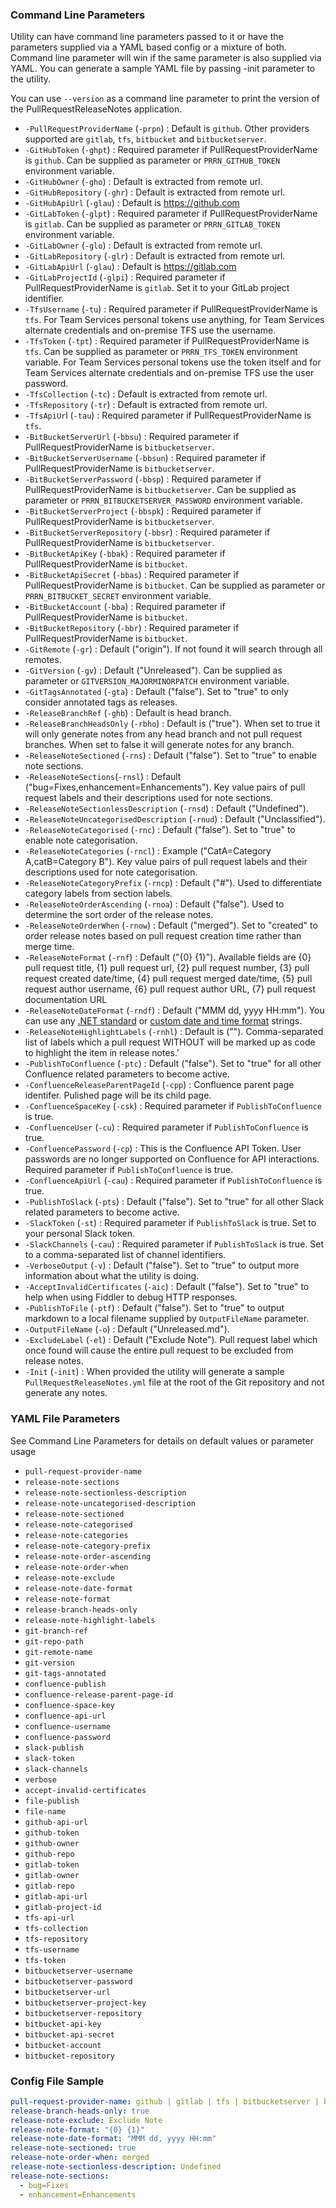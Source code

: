 ### Command Line Parameters
Utility can have command line parameters passed to it or have the parameters supplied via a YAML based config or a mixture of both. Command line parameter will win if the same parameter is also supplied via YAML. You can generate a sample YAML file by passing -init parameter to the utility.

You can use `--version` as a command line parameter to print the version of the PullRequestReleaseNotes application.

- `-PullRequestProviderName` (`-prpn`) : Default is `github`. Other providers supported are `gitlab`, `tfs`, `bitbucket` and `bitbucketserver`.
- `-GitHubToken` (`-ghpt`) : Required parameter if PullRequestProviderName is `github`. Can be supplied as parameter or `PRRN_GITHUB_TOKEN` environment variable.
- `-GitHubOwner` (`-gho`) : Default is extracted from remote url.
- `-GitHubRepository` (`-ghr`) : Default is extracted from remote url.
- `-GitHubApiUrl` (`-glau`) : Default is https://github.com
- `-GitLabToken` (`-glpt`) : Required parameter if PullRequestProviderName is `gitlab`. Can be supplied as parameter or `PRRN_GITLAB_TOKEN` environment variable.
- `-GitLabOwner` (`-glo`) : Default is extracted from remote url.
- `-GitLabRepository` (`-glr`) : Default is extracted from remote url.
- `-GitLabApiUrl` (`-glau`) : Default is https://gitlab.com
- `-GitLabProjectId` (`-glpi`) : Required parameter if PullRequestProviderName is `gitlab`. Set it to your GitLab project identifier.
- `-TfsUsername` (`-tu`) : Required parameter if PullRequestProviderName is `tfs`. For Team Services personal tokens use anything, for Team Services alternate credentials and on-premise TFS use the username.
- `-TfsToken` (`-tpt`) : Required parameter if PullRequestProviderName is `tfs`. Can be supplied as parameter or `PRRN_TFS_TOKEN` environment variable. For Team Services personal tokens use the token itself and for Team Services alternate credentials and on-premise TFS use the user password.
- `-TfsCollection` (`-tc`) : Default is extracted from remote url.
- `-TfsRepository` (`-tr`) : Default is extracted from remote url.
- `-TfsApiUr`l (`-tau`) : Required parameter if PullRequestProviderName is `tfs`.
- `-BitBucketServerUrl` (`-bbsu`) : Required parameter if PullRequestProviderName is `bitbucketserver`.
- `-BitBucketServerUsername` (`-bbsun`) : Required parameter if PullRequestProviderName is `bitbucketserver`.
- `-BitBucketServerPassword` (`-bbsp`) : Required parameter if PullRequestProviderName is `bitbucketserver`. Can be supplied as parameter or `PRRN_BITBUCKETSERVER_PASSWORD` environment variable.
- `-BitBucketServerProject` (`-bbspk`) : Required parameter if PullRequestProviderName is `bitbucketserver`.
- `-BitBucketServerRepository` (`-bbsr`) : Required parameter if PullRequestProviderName is `bitbucketserver`. 
- `-BitBucketApiKey` (`-bbak`) : Required parameter if PullRequestProviderName is `bitbucket`.
- `-BitBucketApiSecret` (`-bbas`) : Required parameter if PullRequestProviderName is `bitbucket`. Can be supplied as parameter or `PRRN_BITBUCKET_SECRET` environment variable.
- `-BitBucketAccount` (`-bba`) : Required parameter if PullRequestProviderName is `bitbucket`.
- `-BitBucketRepository` (`-bbr`) : Required parameter if PullRequestProviderName is `bitbucket`. 
- `-GitRemote` (`-gr`) : Default ("origin"). If not found it will search through all remotes.
- `-GitVersion` (`-gv`) : Default ("Unreleased"). Can be supplied as parameter or `GITVERSION_MAJORMINORPATCH` environment variable.
- `-GitTagsAnnotated` (`-gta`) : Default ("false"). Set to "true" to only consider annotated tags as releases.
- `-ReleaseBranchRef` (`-ghb`) : Default is head branch.
- `-ReleaseBranchHeadsOnly` (`-rbho`) : Default is ("true"). When set to true it will only generate notes from any head branch and not pull request branches. When set to false it will generate notes for any branch.
- `-ReleaseNoteSectioned` (`-rns`) : Default ("false"). Set to "true" to enable note sections.
- `-ReleaseNoteSections`(`-rnsl`) : Default ("bug=Fixes,enhancement=Enhancements"). Key value pairs of pull request labels and their descriptions used for note sections.
- `-ReleaseNoteSectionlessDescription` (`-rnsd`) : Default ("Undefined").
- `-ReleaseNoteUncategorisedDescription` (`-rnud`) : Default ("Unclassified").
- `-ReleaseNoteCategorised` (`-rnc`) : Default ("false"). Set to "true" to enable note categorisation.
- `-ReleaseNoteCategories` (`-rncl`) : Example ("CatA=Category A,catB=Category B"). Key value pairs of pull request labels and their descriptions used for note categorisation.
- `-ReleaseNoteCategoryPrefix` (`-rncp`) : Default ("#"). Used to differentiate category labels from section labels.
- `-ReleaseNoteOrderAscending` (`-rnoa`) : Default ("false"). Used to determine the sort order of the release notes.
- `-ReleaseNoteOrderWhen` (`-rnow`) : Default ("merged"). Set to "created" to order release notes based on pull request creation time rather than merge time.
- `-ReleaseNoteFormat` (`-rnf`) : Default ("{0} {1}"). Available fields are {0} pull request title, {1} pull request url, {2} pull request number, {3} pull request created date/time, {4} pull request merged date/time, {5} pull request author username, {6} pull request author URL, {7} pull request documentation URL
- `-ReleaseNoteDateFormat` (`-rndf`) : Default ("MMM dd, yyyy HH:mm"). You can use any [.NET standard](https://msdn.microsoft.com/en-us/library/az4se3k1(v=vs.110).aspx) or [custom date and time format](https://msdn.microsoft.com/en-us/library/8kb3ddd4(v=vs.110).aspx) strings.
- `-ReleaseNoteHighlightLabels` (`-rnhl`) : Default is (""). Comma-separated list of labels which a pull request WITHOUT will be marked up as code to highlight the item in release notes.'
- `-PublishToConfluence` (`-ptc`) : Default ("false"). Set to "true" for all other Confluence related parameters to become active.
- `-ConfluenceReleaseParentPageId` (`-cpp`) : Confluence parent page identifer. Pulished page will be its child page.
- `-ConfluenceSpaceKey` (`-csk`) : Required parameter if `PublishToConfluence` is true.
- `-ConfluenceUser` (`-cu`) : Required parameter if `PublishToConfluence` is true.
- `-ConfluencePassword` (`-cp`) : This is the Confluence API Token. User passwords are no longer supported on Confluence for API interactions. Required parameter if `PublishToConfluence` is true.
- `-ConfluenceApiUrl` (`-cau`) : Required parameter if `PublishToConfluence` is true.
- `-PublishToSlack` (`-pts`) : Default ("false"). Set to "true" for all other Slack related parameters to become active.
- `-SlackToken` (`-st`) : Required parameter if `PublishToSlack` is true. Set to your personal Slack token.
- `-SlackChannels` (`-cau`) : Required parameter if `PublishToSlack` is true. Set to a comma-separated list of channel identifiers.
- `-VerboseOutput` (`-v`) : Default ("false"). Set to "true" to output more information about what the utility is doing.
- `-AcceptInvalidCertificates` (`-aic`) : Default ("false"). Set to "true" to help when using Fiddler to debug HTTP responses.
- `-PublishToFile` (`-ptf`) : Default ("false"). Set to "true" to output markdown to a local filename supplied by `OutputFileName` parameter.
- `-OutputFileName` (`-o`) : Default ("Unreleased.md").
- `-ExcludeLabel` (`-el`) : Default ("Exclude Note"). Pull request label which once found will cause the entire pull request to be excluded from release notes.
- `-Init` (`-init`) : When provided the utility will generate a sample `PullRequestReleaseNotes.yml` file at the root of the Git repository and not generate any notes.

### YAML File Parameters

See Command Line Parameters for details on default values or parameter usage

- `pull-request-provider-name`
- `release-note-sections`
- `release-note-sectionless-description`
- `release-note-uncategorised-description`
- `release-note-sectioned`
- `release-note-categorised`
- `release-note-categories`
- `release-note-category-prefix`
- `release-note-order-ascending`
- `release-note-order-when`
- `release-note-exclude`
- `release-note-date-format`
- `release-note-format`
- `release-branch-heads-only`
- `release-note-highlight-labels`
- `git-branch-ref`
- `git-repo-path`
- `git-remote-name`
- `git-version`
- `git-tags-annotated`
- `confluence-publish`
- `confluence-release-parent-page-id`
- `confluence-space-key`
- `confluence-api-url`
- `confluence-username`
- `confluence-password`
- `slack-publish`
- `slack-token`
- `slack-channels`
- `verbose`
- `accept-invalid-certificates`
- `file-publish`
- `file-name`
- `github-api-url`
- `github-token`
- `github-owner`
- `github-repo`
- `gitlab-token`
- `gitlab-owner`
- `gitlab-repo`
- `gitlab-api-url`
- `gitlab-project-id`
- `tfs-api-url`
- `tfs-collection`
- `tfs-repository`
- `tfs-username`
- `tfs-token`
- `bitbucketserver-username`
- `bitbucketserver-password`
- `bitbucketserver-url`
- `bitbucketserver-project-key`
- `bitbucketserver-repository`
- `bitbucket-api-key`
- `bitbucket-api-secret`
- `bitbucket-account`
- `bitbucket-repository`

### Config File Sample

```yaml
pull-request-provider-name: github | gitlab | tfs | bitbucketserver | bitbucket
release-branch-heads-only: true
release-note-exclude: Exclude Note
release-note-format: "{0} {1}"
release-note-date-format: "MMM dd, yyyy HH:mm"
release-note-sectioned: true
release-note-order-when: merged
release-note-sectionless-description: Undefined
release-note-sections:
  - bug=Fixes
  - enhancement=Enhancements
```
